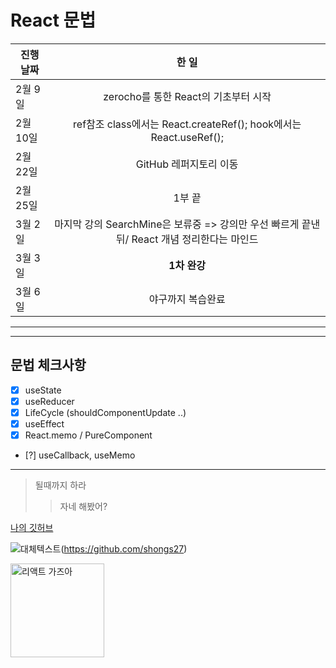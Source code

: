 # React 문법

진행 날짜 | 한 일
---|:---:
2월 9일 | zerocho를 통한 React의 기초부터 시작
2월 10일 | ref참조 class에서는 React.createRef(); hook에서는 React.useRef();
2월 22일 | GitHub 레퍼지토리 이동
2월 25일 | 1부 끝
3월 2일 | 마지막 강의 SearchMine은 보류중 => 강의만 우선 빠르게 끝낸 뒤/ React 개념 정리한다는 마인드
3월 3일 | **1차 완강**    
3월 6일 | 야구까지 복습완료

---
---

## 문법 체크사항
- [x] useState 
- [x] useReducer
- [x] LifeCycle (shouldComponentUpdate ..)
- [x] useEffect
- [x] React.memo / PureComponent
- [?] useCallback, useMemo    

***

> 될때까지 하라
>> 자네 해봤어?

[나의 깃허브](https://github.com/shongs27)

![대체텍스트](https://media.vlpt.us/images/devpark/post/3f691ef0-d5de-4fc2-81d0-951d8ed8a36d/Ekran-Resmi-2019-11-18-18.08.13.png "리액트1")(https://github.com/shongs27)

<img width="150" src="https://media.vlpt.us/images/devpark/post/3f691ef0-d5de-4fc2-81d0-951d8ed8a36d/Ekran-Resmi-2019-11-18-18.08.13.png" alt="리액트 가즈아" title="리액트2">

